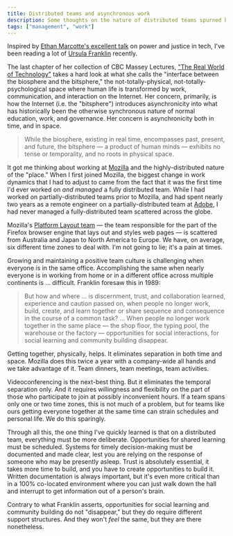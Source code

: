 ```yaml
---
title: Distributed teams and asynchronous work
description: Some thoughts on the nature of distributed teams spurned by reading Ursula Franklin's "The Real World of Technology."
tags: ["management", "work"]
---
```


Inspired by [Ethan Marcotte's excellent talk](https://ethanmarcotte.com/wrote/the-world-wide-work/) on power and justice in tech, I've been reading a lot of [Ursula Franklin](https://en.wikipedia.org/wiki/Ursula_Franklin) recently.

The last chapter of her collection of CBC Massey Lectures, ["The Real World of Technology"](https://houseofanansi.com/products/the-real-world-of-technology-digital) takes a hard look at what she calls the "interface between the biosphere and the bitsphere," the not-totally-physical, not-totally-psychological space where human life is transformed by work, communication, and interaction on the Internet. Her concern, primarily, is how the Internet (i.e. the "bitsphere") introduces asynchronicity into what has historically been the otherwise synchronous nature of normal education, work, and governance. Her concern is asynchronicity both in time, and in space.

> While the biosphere, existing in real time, encompasses past, present, and future, the bitsphere — a product of human minds — exhibits no tense or temporality, and no roots in physical space.

It got me thinking about working at [Mozilla](https://www.mozilla.org) and the highly-distributed nature of the "place." When I first joined Mozilla, the biggest change in work dynamics that I had to adjust to came from the fact that it was the first time I'd ever worked on _and managed_ a fully distributed team. While I had worked on partially-distributed teams prior to Mozilla, and had spent nearly two years as a remote engineer on a partially-distributed team at [Adobe](https://www.adobe.com), I had never managed a fully-distributed team scattered across the globe.

Mozilla's [Platform Layout team](https://wiki.mozilla.org/Platform/Layout) — the team responsible for the part of the Firefox browser engine that lays out and styles web pages — is scattered from Australia and Japan to North America to Europe. We have, on average, six different time zones to deal with. I'm not going to lie; it's a pain at times.

Growing and maintaining a positive team culture is challenging when everyone is in the same office. Accomplishing the same when nearly everyone is in working from home or in a different office across multiple continents is ... difficult. Franklin foresaw this in 1989:

> But how and where ... is discernment, trust, and collaboration learned, experience and caution passed on, when people no longer work, build, create, and learn together or share sequence and consequence in the course of a common task? ... When people no longer work together in the same place — the shop floor, the typing pool, the warehouse or the factory — opportunities for social interactions, for social learning and community building disappear.

Getting together, physically, helps. It eliminates separation in both time and space. Mozilla does this twice a year with a company-wide all hands and we take advantage of it. Team dinners, team meetings, team activities.

Videoconferencing is the next-best thing. But it eliminates the temporal separation only. And it requires willingness and flexibility on the part of those who participate to join at possibly inconvenient hours. If a team spans only one or two time zones, this is not much of a problem, but for teams like ours getting everyone together at the same time can strain schedules and personal life. We do this sparingly.

Through all this, the one thing I've quickly learned is that on a distributed team, everything must be more deliberate. Opportunities for shared learning must be scheduled. Systems for timely decision-making must be documented and made clear, lest you are relying on the response of someone who may be presently asleep. Trust is absolutely essential, it takes more time to build, and you have to create opportunities to build it. Written documentation is always important, but it's even more critical than in a 100% co-located environment where you can just walk down the hall and interrupt to get information out of a person's brain.

Contrary to what Franklin asserts, opportunities for social learning and community building do not "disappear," but they do require different support structures. And they won't _feel_ the same, but they are there nonetheless.
